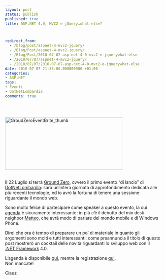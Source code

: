 ```yaml
---
layout: post
status: publish
published: true
title: ASP.NET 4.0, MVC2 e jQuery…what else?



redirect_from: 
  - /blog/post/aspnet-4-mvc2-jquery/
  - /Blog/Post/aspnet-4-mvc2-jquery/
  - /Blog/Post/2010-07-07-asp-net-4-0-mvc2-e-jquerywhat-else
  - /2010/07/07/aspnet-4-mvc2-jquery/
  - /2010/07/07/2010-07-07-asp-net-4-0-mvc2-e-jquerywhat-else
date: 2010-07-07 21:33:00.000000000 +01:00
categories:
- ASP.NET
tags:
- Eventi
- DotNetLombardia
comments: true
---
```

<br />  <p><a title="Evento Ground Zero" href="http://groundzero.dotnetlombardia.org/agenda" rel="nofollow" target="_blank"><img style="border-right-width: 0px; margin: 0px 5px 0px 0px; display: inline; border-top-width: 0px; border-bottom-width: 0px; border-left-width: 0px" class="wlDisabledImage" title="GroudZeroEventBrite_thumb" border="0" alt="GroudZeroEventBrite_thumb" src="http://tostring.it/UserFiles/imperugo/GroudZeroEventBrite_thumb_3.png" width="383" height="171" /></a></p>  <br />Il 22 Luglio si terrà <a title="Evento Ground Zero" href="http://groundzero.dotnetlombardia.org" rel="nofollow" target="_blank">Ground Zero</a>, ovvero il primo evento “di lancio” di <a title="DotNetLombardia" href="http://dotnetlombardia.org/" rel="nofollow" target="_blank">DotNetLombardia</a>: sarà un’intera giornata di approfondimento dedicata alle più recenti tecnologie, ed io avrò la fortuna di tenere una sessione riguardante il mondo web.   <br />  <p>Sono molto felice di partecipare come speaker a questo evento, la cui <a title="Ground Zero Agenda" href="http://groundzero.dotnetlombardia.org/agenda" rel="nofollow" target="_blank">agenda</a> è sicuramente interessante; in più c’è il debutto del mio desk neighbor <a title="Matteo Pagani&#39;s Blog" href="http://qmatteoq.tostring.it/" rel="nofollow" target="_blank">Matteo</a>, che avrà modo di parlare del mondo mobile e di Windows Phone.</p>  <p>Direi che ora è tempo di preparare un po’ di materiale in quanto gli argomenti sono molti e tutti interessanti: come preannuncia il titolo di questo post mostrerò un cocktail delle novità riguardanti lo sviluppo web con il <a title=".NET Framework Search" href="http://www.imperugo.tostring.it/tags/archive/.net" target="_blank">.NET Framework</a> 4.0.</p>  <p>L’agenda è disponibile <a title="Ground Zero Agenda" href="http://groundzero.dotnetlombardia.org/agenda" rel="nofollow" target="_blank">qui</a>, mentre la registrazione <a title="Ground Zero Registrazione" href="http://groundzero.dotnetlombardia.org/registrazione" rel="nofollow" target="_blank">qui</a>.     <br />Non mancate!</p>  <p>Ciauz</p>
